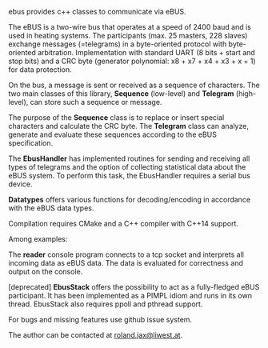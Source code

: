 ebus provides c++ classes to communicate via eBUS.

The eBUS is a two-wire bus that operates at a speed of 2400 baud and is used in heating systems. 
The participants (max. 25 masters, 228 slaves) exchange messages (=telegrams) in a byte-oriented
protocol with byte-oriented arbitration. Implementation with standard UART (8 bits + start and stop bits)
and a CRC byte (generator polynomial: x8 + x7 + x4 + x3 + x + 1) for data protection.

On the bus, a message is sent or received as a sequence of characters. The two main classes of this 
library, **Sequence** (low-level) and **Telegram** (high-level), can store such a sequence or message.

The purpose of the **Sequence** class is to replace or insert special characters and calculate the CRC byte. 
The **Telegram** class can analyze, generate and evaluate these sequences according to the eBUS specification.

The **EbusHandler** has implemented routines for sending and receiving all types of telegrams and the option 
of collecting statistical data about the eBUS system. To perform this task, the EbusHandler requires a serial 
bus device.

**Datatypes** offers various functions for decoding/encoding in accordance with the eBUS data types.

Compilation requires CMake and a C++ compiler with C++14 support. 

Among examples:

The **reader** console program connects to a tcp socket and interprets all incoming data as eBUS data. The data is evaluated for correctness and output on the console.

[deprecated] **EbusStack** offers the possibility to act as a fully-fledged eBUS participant. It has been implemented
as a PIMPL idiom and runs in its own thread. EbusStack also requires ppoll and pthread support.


For bugs and missing features use github issue system.

The author can be contacted at roland.jax@liwest.at.
